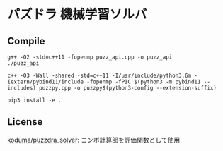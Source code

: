 # パズドラ 機械学習ソルバ

## Compile

```
g++ -O2 -std=c++11 -fopenmp puzz_api.cpp -o puzz_api
./puzz_api

c++ -O3 -Wall -shared -std=c++11 -I/usr/include/python3.6m -Iextern/pybind11/include -fopenmp -fPIC $(python3 -m pybind11 --includes) puzzpy.cpp -o puzzpy$(python3-config --extension-suffix)

pip3 install -e .
```

## License
[koduma/puzzdra_solver](https://github.com/koduma/puzzdra_solver): コンボ計算部を評価関数として使用
